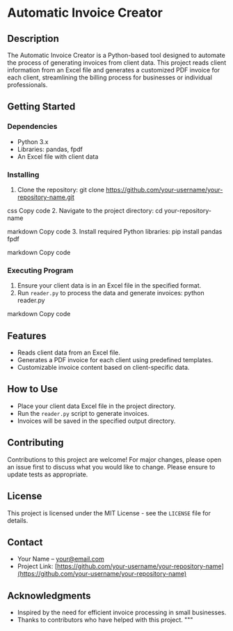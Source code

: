 # Automatic Invoice Creator

## Description
The Automatic Invoice Creator is a Python-based tool designed to automate the process of generating invoices from client data. This project reads client information from an Excel file and generates a customized PDF invoice for each client, streamlining the billing process for businesses or individual professionals.

## Getting Started

### Dependencies
- Python 3.x
- Libraries: pandas, fpdf
- An Excel file with client data

### Installing
1. Clone the repository:
git clone https://github.com/your-username/your-repository-name.git

css
Copy code
2. Navigate to the project directory:
cd your-repository-name

markdown
Copy code
3. Install required Python libraries:
pip install pandas fpdf

markdown
Copy code

### Executing Program
1. Ensure your client data is in an Excel file in the specified format.
2. Run `reader.py` to process the data and generate invoices:
python reader.py

markdown
Copy code

## Features
- Reads client data from an Excel file.
- Generates a PDF invoice for each client using predefined templates.
- Customizable invoice content based on client-specific data.

## How to Use
- Place your client data Excel file in the project directory.
- Run the `reader.py` script to generate invoices.
- Invoices will be saved in the specified output directory.

## Contributing
Contributions to this project are welcome! For major changes, please open an issue first to discuss what you would like to change. Please ensure to update tests as appropriate.

## License
This project is licensed under the MIT License - see the `LICENSE` file for details.

## Contact
- Your Name – [your@email.com](mailto:your@email.com)
- Project Link: [https://github.com/your-username/your-repository-name](https://github.com/your-username/your-repository-name)

## Acknowledgments
- Inspired by the need for efficient invoice processing in small businesses.
- Thanks to contributors who have helped with this project.
"""

